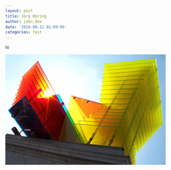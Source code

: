 ```yaml
---
layout: post
title: Jörg Döring
author: john_doe
date: '2018-09-11 01:09:05'
categories: test
---
```

hi

![null](/assets/img/uploads/trafalgar.jpg)
